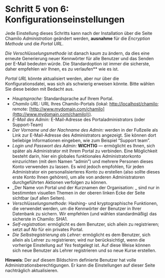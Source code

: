 
# Schritt 5 von 6: Konfigurationseinstellungen

Jede Einstellung dieses Schritts kann nach der Installation über die Seite Chamilo _Administration_ geändert werden, **ausnahme** für die _Encryption Methode_ und die _Portal URL._

_Die Verschlüsselungsmethode_ ist danach kaum zu ändern, da dies eine erneute Generierung neuer Kennwörter für alle Benutzer und das Senden per E-Mail bedeuten würde. Die Standardoption ist immer die sicherste, daher empfehlen wir Ihnen, es zu verlaufen** wie es ist.

_Portal URL_ könnte aktualisiert werden, aber nur über die Konfigurationsdatei, was sich als schwierig erweisen könnte. Bitte wählen Sie diese beiden mit Bedacht aus.

* _Hauptsprache:_ Standardsprache auf Ihrem Portal.
* _Chamilo URL:_ URL Ihres Chamilo-Portals \(lokal: [http://localhost/chamilo](http://localhost/chamilo); remote: [http://www.mydomain.com/chamilo](http://www.mydomain.com/chamilo)\).
* _E-Mail des Admin:_ E-Mail-Adresse des Portaladministrators \(oder Support-Team\)
* _Der Vorname und der Nachname des Admin:_ werden in der Fußzeile als Link zur E-Mail-Adresse des Administrators angezeigt. Sie können dort beliebige Informationen eingeben, wie zum Beispiel “Support team”.
* _Login und Passwort des Admin:_ **WICHTIG** — ermöglicht es Ihnen, sich später als Administrator mit Ihrem Portal zu verbinden. Eine Möglichkeit besteht darin, hier ein globales funktionales Administratorkonto einzurichten \(mit dem Namen “admin”\) und mehrere Personen dieses Konto verwenden zu lassen. Es wird jedoch empfohlen, für jeden Administrator ein personalisierteres Konto zu erstellen \(also sollte dieses erste Konto Ihnen gehören\), um alle von anderen Administratoren durchgeführten Aktionen verfolgen zu können.
* _Der Name von Portal und der Kurznamen der Organisation: _ sind nur in bestimmten visuellen Themen in der oberen linken Ecke der Seite sichtbar \(auf allen Seiten\).
* _Verschlüsselungsmethode:_ Hashing- und kryptographische Funktionen, die verwendet werden, um die Kennwörter der Benutzer in Ihrer Datenbank zu sichern. Wir empfehlen \(und wählen standardmäßig\) das sicherste in Chamilo: SHA1.
* _Self-registration:_ ermöglicht es dem Benutzer, sich allein zu registrieren; setzt auf _No_ für ein privates Portal.
* _Die Selbstregistrierung als Lehrer:_ ermöglicht es dem Benutzer, sich allein als Lehrer zu registrieren; wird nur berücksichtigt, wenn die vorherige Einstellung auf _Yes_ festgelegt ist. Auf diese Weise können sich neue Benutzer als Lehrer registrieren und so neue Kurse erstellen.

**Hinweis**: Der auf diesem Bildschirm definierte Benutzer hat volle Administrationsberechtigungen. Er kann die Einstellungen auf dieser Seite nachträglich aktualisieren.